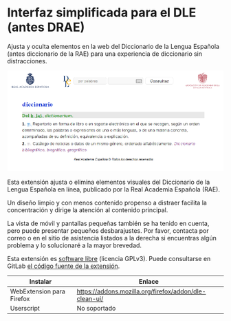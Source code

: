 # Interfaz simplificada para el DLE (antes DRAE)

Ajusta y oculta elementos en la web del Diccionario de la Lengua Española (antes diccionario de la RAE) para una experiencia de diccionario sin distracciones.

![](screenshot.png)

Esta extensión ajusta o elimina elementos visuales del Diccionario de la Lengua Española en línea, publicado por la Real Academia Española (RAE).

Un diseño limpio y con menos contenido propenso a distraer facilita la concentración y dirige la atención al contenido principal.

La vista de móvil y pantallas pequeñas también se ha tenido en cuenta, pero puede presentar pequeños desbarajustes. Por favor, contacta por correo o en el sitio de asistencia listados a la derecha si encuentras algún problema y lo solucionaré a la mayor brevedad.

Esta extensión es [software libre](https://www.gnu.org/philosophy/free-sw.es.html) (licencia GPLv3). Puede consultarse en GitLab [el código fuente de la extensión](https://gitlab.com/Roboe/userscripts/tree/master/dle-clean-ui).


Instalar | Enlace
-------- | ------
WebExtension para Firefox | https://addons.mozilla.org/firefox/addon/dle-clean-ui/
Userscript | No soportado
